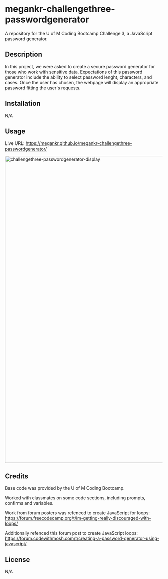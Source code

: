 # megankr-challengethree-passwordgenerator
A repository for the U of M Coding Bootcamp Challenge 3, a JavaScript password generator.

## Description

In this project, we were asked to create a secure password generator for those who work with sensitive data. Expectations of this password generator include the ability to select password lenght, characters, and cases. Once the user has chosen, the webpage will display an appropriate password fitting the user's requests.

## Installation

N/A

## Usage

Live URL: https://megankr.github.io/megankr-challengethree-passwordgenerator/

<img width="979" alt="challengethree-passwordgenerator-display" src="https://github.com/megankr/megankr-challengethree-passwordgenerator/assets/143129740/94f230b0-8624-452c-8ec2-47d150eaae9f">


## Credits
Base code was provided by the U of M Coding Bootcamp.

Worked with classmates on some code sections, including prompts, confirms and variables.

Work from forum posters was refenced to create JavaScript for loops:
https://forum.freecodecamp.org/t/im-getting-really-discouraged-with-loops/

Additionally refenced this forum post to create JavaScript loops:
https://forum.codewithmosh.com/t/creating-a-password-generator-using-javascript/

## License
N/A
